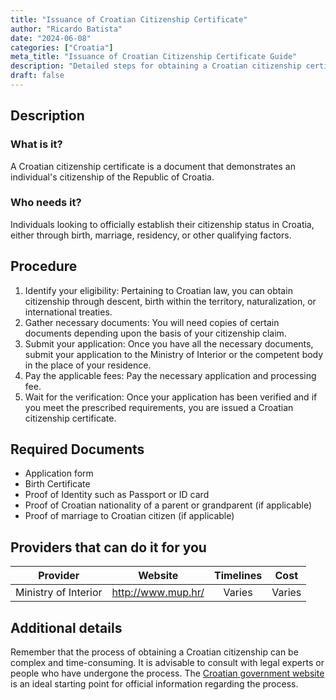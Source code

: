 ```yaml
---
title: "Issuance of Croatian Citizenship Certificate"
author: "Ricardo Batista"
date: "2024-06-08"
categories: ["Croatia"]
meta_title: "Issuance of Croatian Citizenship Certificate Guide"
description: "Detailed steps for obtaining a Croatian citizenship certificate."
draft: false
---
```


## Description
### What is it?
A Croatian citizenship certificate is a document that demonstrates an individual's citizenship of the Republic of Croatia. 

### Who needs it?
Individuals looking to officially establish their citizenship status in Croatia, either through birth, marriage, residency, or other qualifying factors.

## Procedure
1. Identify your eligibility: Pertaining to Croatian law, you can obtain citizenship through descent, birth within the territory, naturalization, or international treaties. 
2. Gather necessary documents: You will need copies of certain documents depending upon the basis of your citizenship claim. 
3. Submit your application: Once you have all the necessary documents, submit your application to the Ministry of Interior or the competent body in the place of your residence. 
4. Pay the applicable fees: Pay the necessary application and processing fee.
5. Wait for the verification: Once your application has been verified and if you meet the prescribed requirements, you are issued a Croatian citizenship certificate. 

## Required Documents
- Application form
- Birth Certificate 
- Proof of Identity such as Passport or ID card 
- Proof of Croatian nationality of a parent or grandparent (if applicable)
- Proof of marriage to Croatian citizen (if applicable)

## Providers that can do it for you

| Provider        |     Website                         |     Timelines    |       Cost      |
| --------------- | ----------------------------------  |  :-------------: | :-------------: |
| Ministry of Interior |  http://www.mup.hr/  |      Varies      |        Varies       |

## Additional details
Remember that the process of obtaining a Croatian citizenship can be complex and time-consuming. It is advisable to consult with legal experts or people who have undergone the process. The [Croatian government website](http://www.mup.hr/) is an ideal starting point for official information regarding the process.